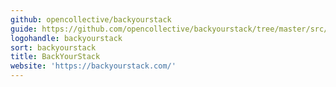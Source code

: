 ```yaml
---
github: opencollective/backyourstack
guide: https://github.com/opencollective/backyourstack/tree/master/src/static/img
logohandle: backyourstack
sort: backyourstack
title: BackYourStack
website: 'https://backyourstack.com/'
---
```

